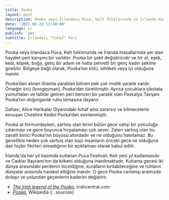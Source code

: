 ```yaml
---
title: Pooka
layout: post
description: Pooka veya İrlandaca Pùca, Kelt folklorunda ve İrlanda masallarında yer alan hayalet-peri karışımı bir varlıktır. Pooka bir şekil değiştiricidir ve bir at, eşek, kedi, köpek, boğa, genç bir adam ve hatta şehvetli bir genç kadın şekline girebilir. Bölgeye bağlı olarak, Pooka’nın kötü, tehlikeli veya iyi olduğuna inanılır.
date: '2021-03-23 13:40:00'
language: tr
publish: 'yes'
subtitle: İrlandalı "Tuhaf" Peri
---
```


Pooka veya İrlandaca Pùca, Kelt folklorunda ve İrlanda masallarında yer alan hayalet-peri karışımı bir varlıktır. Pooka bir şekil değiştiricidir ve bir at, eşek, kedi, köpek, boğa, genç bir adam ve hatta şehvetli bir genç kadın şekline girebilir. Bölgeye bağlı olarak, Pooka’nın kötü, tehlikeli veya iyi olduğuna inanılır.

Pooka’dan alınan ilhamla yaratılan bilinen pek çok mistik yaratık vardır. Örneğin öcü (boogeyman), Pooka’dan türetilmiştir. Ayrıca  çocuklara çikolata yumurtaları ve tatlılar getiren peri benzeri bir yaratık olan Paskalya Tavşanı Pooka’nın doğurganlık ruhu temasına dayanır.

Dahası, Alice Harikalar Diyarındaki tuhaf ama zararsız ve bilmecelerle konuşan Cheshire Kedisi Pooka’dan esinlenmiştir.

Pooka at formundayken, sarhoş olan birini bütün gece vahşi bir yolculuğa çıkarmayı ve gece boyunca hırpalamayı çok sever. Zaten sarhoş olan bu zavallı binici Pooka’nın büyüsü altındadır ve ne olduğunu hatırlamaz. Bu genellikle neden çok sarhoş olan bazı insanların önceki gece ne olduğuna dair hiçbir fikirleri olmadığının bir açıklaması olarak kabul edilir.

İrlanda'da her yıl kasımda kutlanan Puca Festivali, Kelt yeni yıl kutlamasıdır ve Cadılar Bayramı’nın da kökeni olduğuna inanılmaktadır. Kutlama gecesi iki dünya arasındaki perdenin inceldiğine, kuralların kırılabileceğine ve ruhların dünyalar arasında hareket ettiğine inanılır. O gece Pooka canlanıp aramızda dolaşır ve yolundan geçenlerin kaderini değiştirir.


+ *[The Irish legend of the Pooka](https://www.irishcentral.com/roots/history/irish-legend-pooka)*, irishcentral.com
+ *[Pooka](https://tr.wikipedia.org/wiki/Pooka)*, Wikipedia
{: .sources}
